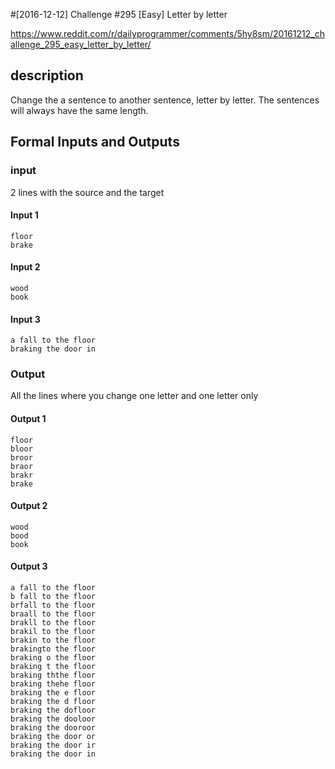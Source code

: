 #[2016-12-12] Challenge #295 [Easy] Letter by letter

https://www.reddit.com/r/dailyprogrammer/comments/5hy8sm/20161212_challenge_295_easy_letter_by_letter/



## description

Change the a sentence to another sentence, letter by letter.
The sentences will always have the same length.

## Formal Inputs and Outputs

### input

2 lines with the source and the target

#### Input 1

```
floor
brake
```

#### Input 2

```
wood
book
```
#### Input 3

```
a fall to the floor
braking the door in
```

### Output

All the lines where you change one letter and one letter only

#### Output 1
```
floor
bloor
broor
braor
brakr
brake
```
#### Output 2
```
wood
bood
book
```
#### Output 3
```
a fall to the floor
b fall to the floor
brfall to the floor
braall to the floor
brakll to the floor
brakil to the floor
brakin to the floor
brakingto the floor
braking o the floor
braking t the floor
braking ththe floor
braking thehe floor
braking the e floor
braking the d floor
braking the dofloor
braking the dooloor
braking the dooroor
braking the door or
braking the door ir
braking the door in
```

